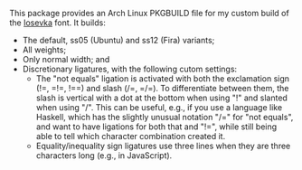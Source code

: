 This package provides an Arch Linux PKGBUILD file for my custom build of the
[Iosevka](https://github.com/be5invis/Iosevka) font.  It builds:

* The default, ss05 (Ubuntu) and ss12 (Fira) variants;
* All weights;
* Only normal width; and
* Discretionary ligatures, with the following cutom settings:
  * The "not equals" ligation is activated with both the exclamation sign (!=,
    =!=, !==) and slash (/=, =/=).  To differentiate between them, the slash is
	vertical with a dot at the bottom when using "!" and slanted when using "/".
	This can be useful, e.g., if you use a language like Haskell, which has the
	slightly unusual notation "/=" for "not equals", and want to have ligations
	for both that and "!=", while still being able to tell which character
	combination created it.
  * Equality/inequality sign ligatures use three lines when they are three
    characters long (e.g., in JavaScript).

